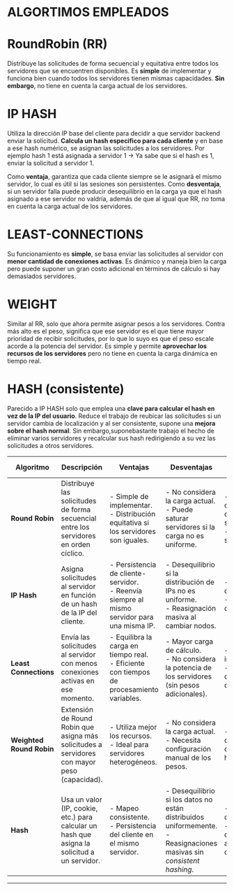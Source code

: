 # ALGORTIMOS EMPLEADOS 

# RoundRobin (RR)

 Distribuye las solicitudes de forma secuencial y equitativa entre todos los servidores que se encuentren disponibles. Es **simple** de implementar y funciona bien cuando todos los servidores tienen mismas capacidades. **Sin embargo**, no tiene en cuenta la carga actual de los  servidores.

# IP HASH

 Utiliza la dirección IP base del cliente para decidir a que servidor backend enviar la solicitud. **Calcula un hash especifico para cada cliente** y en base a ese hash numérico, se asignan las solicitudes a los servidores. Por ejemplo hash 1 está asignada a servidor 1 -> Ya sabe que si el hash es 1, enviar la solicitud a servidor 1.  
 
 Como **ventaja**, garantiza que cada cliente siempre se le asignará el mismo servidor, lo cual es útil si las sesiones son persistentes. Como **desventaja**, si un servidor falla puede producir desequilibrio en la carga ya que el hash asignado a ese servidor no valdría, además   de que al igual que RR, no toma en cuenta la carga actual de los servidores. 
 
# LEAST-CONNECTIONS
  Su funcionamiento es **simple**, se basa enviar las solicitudes al servidor con **menor cantidad de conexiones activas**. Es dinámico y maneja bien la carga pero puede suponer un gran costo adicional en términos de cálculo si hay demasiados servidores. 

# WEIGHT
  Similar al RR, solo que ahora permite asignar pesos a los servidores. Contra más alto es el peso, significa que ese servidor es el que tiene mayor prioridad de recibir solicitudes, por lo que lo suyo es que el peso escale acorde a la potencia del servidor. Es simple 
  y permite **aprovechar los recursos de los servidores** pero no tiene en cuenta la carga dinámica en tiempo real.

# HASH (consistente)
  Parecido a IP HASH solo que emplea una **clave para calcular el hash en vez de la IP del usuario**. Reduce el trabajo de reubicar las solicitudes si un servidor cambia de localización y al ser consistente, supone una **mejora sobre el hash normal**. 
  Sin embargo,suponebastante trabajo el hecho de eliminar varios servidores y recalcular sus hash redirigiendo a su vez las solicitudes a otros servidores.


| **Algoritmo**          | **Descripción**                                                                                     | **Ventajas**                                                                                   | **Desventajas**                                                                                   | **Casos de Uso Comunes**                                               |
|-------------------------|---------------------------------------------------------------------------------------------------|-----------------------------------------------------------------------------------------------|---------------------------------------------------------------------------------------------------|-------------------------------------------------------------------------|
| **Round Robin**         | Distribuye las solicitudes de forma secuencial entre los servidores en orden cíclico.             | - Simple de implementar.<br>- Distribución equitativa si los servidores son iguales.          | - No considera la carga actual.<br>- Puede saturar servidores si la carga no es uniforme.         | - Servidores con capacidades similares.<br>- Escenarios simples.       |
| **IP Hash**             | Asigna solicitudes al servidor en función de un hash de la IP del cliente.                       | - Persistencia de cliente-servidor.<br>- Reenvía siempre al mismo servidor para una misma IP. | - Desequilibrio si la distribución de IPs no es uniforme.<br>- Reasignación masiva al cambiar nodos. | - Persistencia de sesión.<br>- Sistemas distribuidos.                  |
| **Least Connections**   | Envía las solicitudes al servidor con menos conexiones activas en ese momento.                   | - Equilibra la carga en tiempo real.<br>- Eficiente con tiempos de procesamiento variables.    | - Mayor carga de cálculo.<br>- No considera la potencia de los servidores (sin pesos adicionales). | - Tráfico irregular.<br>- Servidores de distintas capacidades.         |
| **Weighted Round Robin**| Extensión de Round Robin que asigna más solicitudes a servidores con mayor peso (capacidad).     | - Utiliza mejor los recursos.<br>- Ideal para servidores heterogéneos.                       | - No considera la carga actual.<br>- Necesita configuración manual de los pesos.                  | - Servidores con diferentes capacidades de hardware.                   |
| **Hash**                | Usa un valor (IP, cookie, etc.) para calcular un hash que asigna la solicitud a un servidor.     | - Mapeo consistente.<br>- Persistencia del cliente en el mismo servidor.                     | - Desequilibrio si los datos no están distribuidos uniformemente.<br>- Reasignaciones masivas sin *consistent hashing*. | - Persistencia de cliente.<br>- Sistemas de cacheo o almacenamiento distribuido. |

---
